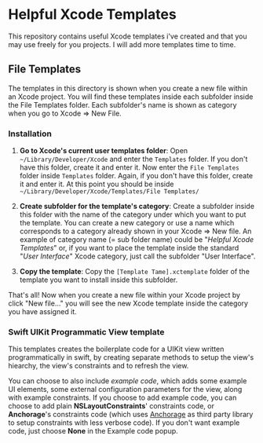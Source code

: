 # Helpful Xcode Templates

This repository contains useful Xcode templates i've created and that you may use freely for you projects. I will add more templates time to time.

## File Templates

The templates in this directory is shown when you create a new file within an Xcode project. You will find these templates inside each subfolder inside the File Templates folder. Each subfolder's name is shown as category when you go to Xcode => New File.

### Installation

1. **Go to Xcode's current user templates folder**: Open `~/Library/Developer/Xcode` and enter the `Templates` folder. If you don't have this folder, create it and enter it. Now enter the `File Templates` folder inside `Templates` folder. Again, if you don't have this folder, create it and enter it. At this point you should be inside `~/Library/Developer/Xcode/Templates/File Templates/`

2. **Create subfolder for the template's category**: Create a subfolder inside this folder with the name of the category under which you want to put the template. You can create a new category or use a name which corresponds to a category already shown in your Xcode => New file. An example of category name (= sub folder name) could be "*Helpful Xcode Templates*" or, if you want to place the template inside the standard "*User Interface*" Xcode category, just call the subfolder "User Interface".

3. **Copy the template**: Copy the `[Template Tame].xctemplate` folder of the template you want to install inside this subfolder.

That's all! Now when you create a new file within your Xcode project by click "New file..." you will see the new Xcode template inside the category you have assigned it.


### Swift UIKit Programmatic View template

This templates creates the boilerplate code for a UIKit view written programmatically in swift, by creating separate methods to setup the view's hiearchy, the view's constraints and to refresh the view. 

You can choose to also include *example code*, which adds some example UI elements, some external configuration parameters for the view, along with example constraints. If you choose to add example code, you can choose to add plain **NSLayoutConstraints**' constraints code, or **Anchorage**'s constraints code (which uses [Anchorage](https://github.com/Rightpoint/Anchorage) as third party library to setup constraints with less verbose code).
If you don't want example code, just choose **None** in the Example code popup.
